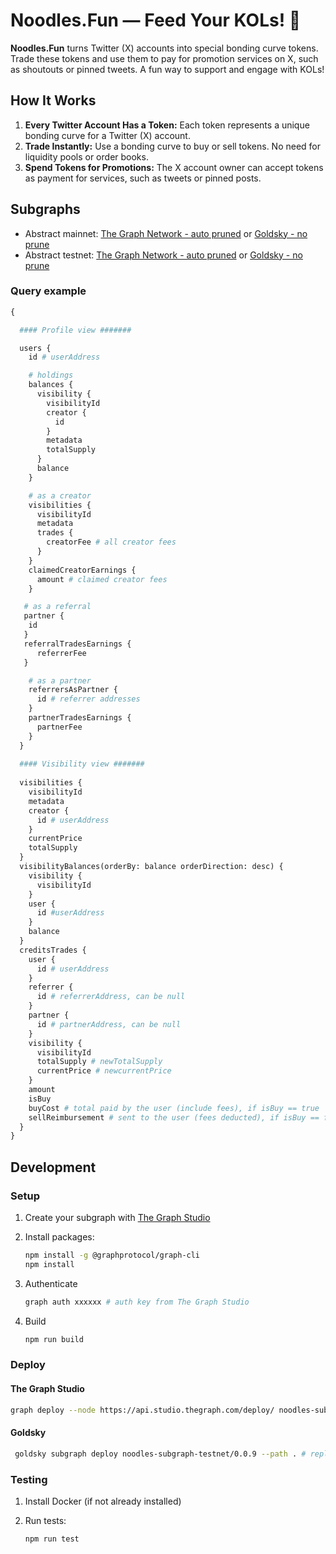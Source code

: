 # Noodles.Fun — Feed Your KOLs! 🍜

**Noodles.Fun** turns Twitter (X) accounts into special bonding curve tokens. Trade these tokens and use them to pay for promotion services on X, such as shoutouts or pinned tweets. A fun way to support and engage with KOLs!

## How It Works

1. **Every Twitter Account Has a Token:** Each token represents a unique bonding curve for a Twitter (X) account.
2. **Trade Instantly:** Use a bonding curve to buy or sell tokens. No need for liquidity pools or order books.
3. **Spend Tokens for Promotions:** The X account owner can accept tokens as payment for services, such as tweets or pinned posts.

## Subgraphs

* Abstract mainnet: [The Graph Network - auto pruned](https://thegraph.com/explorer/subgraphs/4aCcnWu6U2UhL6XrUKh2k45v4m8xVVF6S354PS2p9nsU?view=Query&chain=arbitrum-one) or [Goldsky - no prune](https://api.goldsky.com/api/public/project_cm3yp5wtflxub01wra3g2a0bc/subgraphs/noodles-abstract/v1.4.6/gn)
* Abstract testnet: [The Graph Network - auto pruned](https://api.studio.thegraph.com/query/94473/noodles-subgraph-testnet/version/latest) or [Goldsky - no prune](https://api.goldsky.com/api/public/project_cm3yp5wtflxub01wra3g2a0bc/subgraphs/noodles-subgraph-testnet/v1.4.2/gn)

### Query example

```graphql
{

  #### Profile view #######

  users {
    id # userAddress

    # holdings 
    balances {
      visibility {
        visibilityId
        creator {
          id
        }
        metadata
        totalSupply
      }
      balance
    }

    # as a creator 
    visibilities {
      visibilityId
      metadata
      trades {
        creatorFee # all creator fees
      }
    }
    claimedCreatorEarnings {
      amount # claimed creator fees
    }

   # as a referral 
   partner {
    id 
   }
   referralTradesEarnings {
      referrerFee
   }    

    # as a partner 
    referrersAsPartner {
      id # referrer addresses 
    }
    partnerTradesEarnings {
      partnerFee
    }
  }
  
  #### Visibility view #######
  
  visibilities {
    visibilityId
    metadata
    creator {
      id # userAddress
    }
    currentPrice
    totalSupply
  }
  visibilityBalances(orderBy: balance orderDirection: desc) {    
    visibility {
      visibilityId
    }
    user {
      id #userAddress
    }
    balance
  }
  creditsTrades {
    user {
      id # userAddress
    }
    referrer {
      id # referrerAddress, can be null
    }
    partner {
      id # partnerAddress, can be null
    }
    visibility {
      visibilityId
      totalSupply # newTotalSupply
      currentPrice # newcurrentPrice
    }
    amount
    isBuy
    buyCost # total paid by the user (include fees), if isBuy == true
    sellReimbursement # sent to the user (fees deducted), if isBuy == false
  }
}
```

## Development

### Setup

1. Create your subgraph with [The Graph Studio](https://thegraph.com/studio)

2. Install packages:

   ```bash
   npm install -g @graphprotocol/graph-cli
   npm install
   ```

3. Authenticate

   ```bash
   graph auth xxxxxx # auth key from The Graph Studio
   ```

4. Build

    ```bash
    npm run build
    ```

### Deploy

#### The Graph Studio

   ```bash
   graph deploy --node https://api.studio.thegraph.com/deploy/ noodles-subgraph-testnet # replace noodles-subgraph-testnet by your subgraph slug
   ```

#### Goldsky

  ```bash
   goldsky subgraph deploy noodles-subgraph-testnet/0.0.9 --path . # replace noodles-subgraph-testnet/0.0.9 by the slug and version you want
   ```

### Testing

1. Install Docker (if not already installed)

2. Run tests:

   ```bash
   npm run test
   ```
